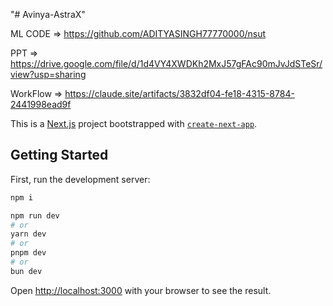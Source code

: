 "# Avinya-AstraX"

ML CODE => https://github.com/ADITYASINGH77770000/nsut

PPT => https://drive.google.com/file/d/1d4VY4XWDKh2MxJ57gFAc90mJvJdSTeSr/view?usp=sharing

WorkFlow => https://claude.site/artifacts/3832df04-fe18-4315-8784-2441998ead9f



This is a [Next.js](https://nextjs.org) project bootstrapped with [`create-next-app`](https://nextjs.org/docs/app/api-reference/cli/create-next-app).

## Getting Started

First, run the development server:

```bash
npm i

npm run dev
# or
yarn dev
# or
pnpm dev
# or
bun dev
```

Open [http://localhost:3000](http://localhost:3000) with your browser to see the result.


